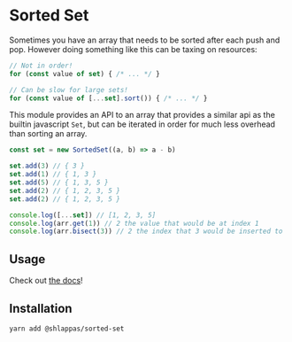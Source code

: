 # Sorted Set

Sometimes you have an array that needs to be sorted after each push and pop.
However doing something like this can be taxing on resources:

```js
// Not in order!
for (const value of set) { /* ... */ }

// Can be slow for large sets!
for (const value of [...set].sort()) { /* ... */ }
```

This module provides an API to an array that provides a similar api as the
builtin javascript `Set`, but can be iterated in order for much less overhead
than sorting an array.

```js
const set = new SortedSet((a, b) => a - b)

set.add(3) // { 3 }
set.add(1) // { 1, 3 }
set.add(5) // { 1, 3, 5 }
set.add(2) // { 1, 2, 3, 5 }
set.add(2) // { 1, 2, 3, 5 }

console.log([...set]) // [1, 2, 3, 5]
console.log(arr.get(1)) // 2 the value that would be at index 1
console.log(arr.bisect(3)) // 2 the index that 3 would be inserted to
```

## Usage

Check out [the docs](http://shlappas.com/sorted-set.js/modules.html)!

## Installation

```bash
yarn add @shlappas/sorted-set
```